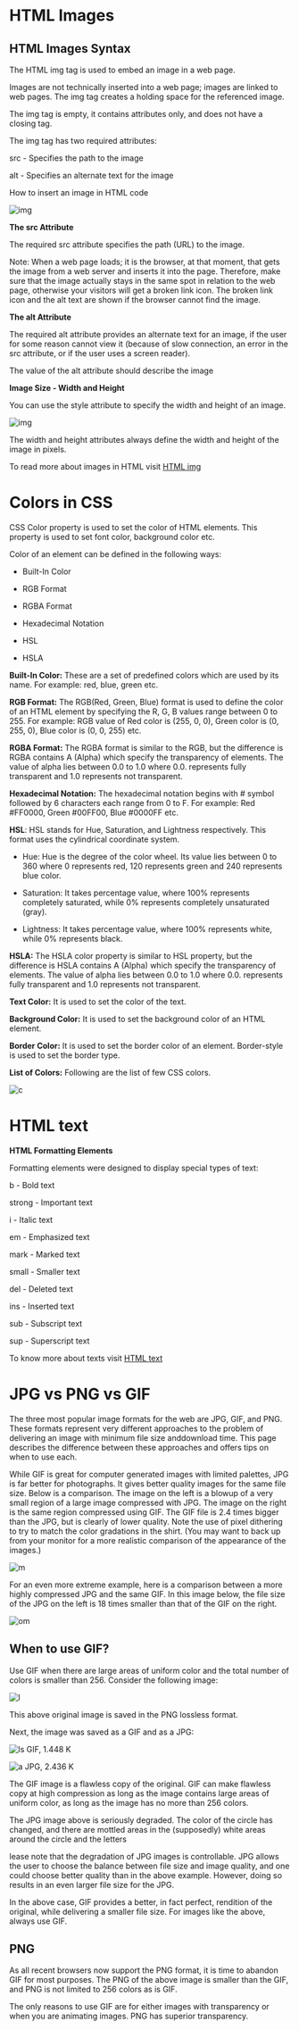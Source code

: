 # HTML Images

## HTML Images Syntax

The HTML img tag is used to embed an image in a web page.

Images are not technically inserted into a web page; images are linked to web pages. The img
tag creates a holding space for the referenced image.

The img tag is empty, it contains attributes only, and does not have a closing tag.

The img tag has two required attributes:

src - Specifies the path to the image

alt - Specifies an alternate text for the image

How to insert an image in HTML code 

![img](https://www.wikihow.com/images/thumb/d/dc/Insert-Images-with-HTML-Step-5-Version-5.jpg/v4-460px-Insert-Images-with-HTML-Step-5-Version-5.jpg)

**The src Attribute**

The required src attribute specifies the path (URL) to the image.

Note: When a web page loads; it is the browser, at that moment, that gets the image from a web server and inserts it into the page. Therefore, make sure that the image actually stays in the same spot in relation to the web page, otherwise your visitors will get a broken link icon. The broken link icon and the alt text are shown if the browser cannot find the image.

**The alt Attribute**

The required alt attribute provides an alternate text for an image, if the user for some reason cannot view it (because of slow connection, an error in the src attribute, or if the user uses a screen reader).

The value of the alt attribute should describe the image

**Image Size - Width and Height**

You can use the style attribute to specify the width and height of an image.

![img](https://www.wikihow.com/images/thumb/0/00/Set-Image-Width-and-Height-Using-HTML-Step-2-Version-3.jpg/v4-460px-Set-Image-Width-and-Height-Using-HTML-Step-2-Version-3.jpg.webp)

The width and height attributes always define the width and height of the image in pixels.

To read more about images in HTML visit [HTML img](https://www.w3schools.com/html/html_images.asp)

# Colors in CSS 

CSS Color property is used to set the color of HTML elements. This property is used to set font color, background color etc.

Color of an element can be defined in the following ways:

- Built-In Color

- RGB Format

- RGBA Format

- Hexadecimal Notation

- HSL

- HSLA

**Built-In Color:** These are a set of predefined colors which are used by its name. For example: red, blue, green etc.

**RGB Format:** The RGB(Red, Green, Blue) format is used to define the color of an HTML element by specifying the R, G, B values range between 0 to 255. For example: RGB value of Red color is (255, 0, 0), Green color is (0, 255, 0), Blue color is (0, 0, 255) etc.

**RGBA Format:** The RGBA format is similar to the RGB, but the difference is RGBA contains A (Alpha) which specify the transparency of elements. The value of alpha lies between 0.0 to 1.0 where 0.0. represents fully transparent and 1.0 represents not transparent.

**Hexadecimal Notation:** The hexadecimal notation begins with # symbol followed by 6 characters each range from 0 to F. For example: Red #FF0000, Green #00FF00, Blue #0000FF etc.

**HSL**: HSL stands for Hue, Saturation, and Lightness respectively. This format uses the cylindrical coordinate system.

- Hue: Hue is the degree of the color wheel. Its value lies between 0 to 360 where 0 represents red, 120 represents green and 240 represents blue color.

- Saturation: It takes percentage value, where 100% represents completely saturated, while 0% represents completely unsaturated (gray).

- Lightness: It takes percentage value, where 100% represents white, while 0% represents black.

**HSLA:** The HSLA color property is similar to HSL property, but the difference is HSLA contains A (Alpha) which specify the transparency of elements. The value of alpha lies between 0.0 to 1.0 where 0.0. represents fully transparent and 1.0 represents not transparent.

**Text Color:** It is used to set the color of the text.

**Background Color:** It is used to set the background color of an HTML element.

**Border Color:** It is used to set the border color of an element. Border-style is used to set the border type.

**List of Colors:** Following are the list of few CSS colors.

![c](https://blog.hubspot.com/hs-fs/hubfs/Google%20Drive%20Integration/Draft%20-%20CSS%20Colors-4.png?width=600&name=Draft%20-%20CSS%20Colors-4.png)

# HTML text 

**HTML Formatting Elements**

Formatting elements were designed to display special types of text:

b - Bold text

strong - Important text

i - Italic text

em - Emphasized text

mark - Marked text

small - Smaller text

del - Deleted text

ins - Inserted text

sub - Subscript text

sup - Superscript text

To know more about texts visit [HTML text](https://www.w3schools.com/html/html_formatting.asp)

# JPG vs PNG vs GIF 

The three most popular image formats for the web are JPG, GIF, and PNG. These formats represent very different approaches to the problem of delivering an image with minimum file size anddownload time. This page describes the difference between these approaches and offers tips on when to use each.

While GIF is great for computer generated images with limited palettes, JPG is far better for photographs. It gives better quality images for the same file size. Below is a comparison. The image on the left is a blowup of a very small region of a large image compressed with JPG. The image on the right is the same region compressed using GIF. The GIF file is 2.4 times bigger than the JPG, but is clearly of lower quality. Note the use of pixel dithering to try to match the color gradations in the shirt. (You may want to back up from your monitor for a more realistic comparison of the appearance of the images.)

![m](https://matthews.sites.wfu.edu/misc/jpg_vs_gif/PngTest/JpgVsGif_srgb.png)

 

For an even more extreme example, here is a comparison between a more highly compressed JPG and the same GIF. In this image below, the file size of the JPG on the left is 18 times smaller than that of the GIF on the right.

![om](https://matthews.sites.wfu.edu/misc/jpg_vs_gif/PngTest/JpgVsGif2_srgb.png)

## When to use GIF?

Use GIF when there are large areas of uniform color and the total number of colors is smaller than 256. Consider the following image:

![l](https://matthews.sites.wfu.edu/misc/jpg_vs_gif/PngTest/testImage_srgb.png)

This above original image is saved in the PNG lossless format.

Next, the image was saved as a GIF and as a JPG:

![ls](https://matthews.sites.wfu.edu/misc/jpg_vs_gif/testImage.gif) 
GIF, 1.448 K

![a](https://matthews.sites.wfu.edu/misc/jpg_vs_gif/testImage.jpg) JPG, 2.436 K

The GIF image is a flawless copy of the original. GIF can make flawless copy at high compression as long as the image contains large areas of uniform color, as long as the image has no more than 256 colors.

The JPG image above is seriously degraded. The color of the circle has changed, and there are mottled areas in the (supposedly) white areas around the circle and the letters

lease note that the degradation of JPG images is controllable. JPG allows the user to choose the balance between file size and image quality, and one could choose better quality than in the above example. However, doing so results in an even larger file size for the JPG.

In the above case, GIF provides a better, in fact perfect, rendition of the original, while delivering a smaller file size. For images like the above, always use GIF.

## PNG 

As all recent browsers now support the PNG format, it is time to abandon GIF for most purposes. The PNG of the above image is smaller than the GIF, and PNG is not limited to 256 colors as is GIF.

The only reasons to use GIF are for either images with transparency or when you are animating images. PNG has superior transparency.
